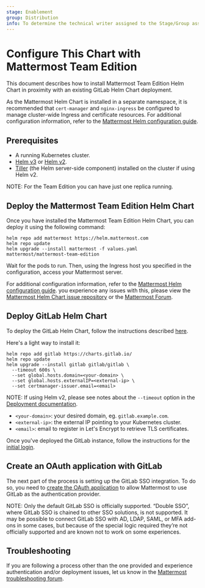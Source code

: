 ```yaml
---
stage: Enablement
group: Distribution
info: To determine the technical writer assigned to the Stage/Group associated with this page, see https://about.gitlab.com/handbook/engineering/ux/technical-writing/#designated-technical-writers
---
```


# Configure This Chart with Mattermost Team Edition

This document describes how to install Mattermost Team Edition Helm Chart in proximity with an existing GitLab Helm Chart deployment.

As the Mattermost Helm Chart is installed in a separate namespace, it is recommended that
`cert-manager` and `nginx-ingress` be configured to manage cluster-wide Ingress and certificate resources. For additional configuration information,
refer to the [Mattermost Helm configuration guide](https://github.com/mattermost/mattermost-helm/tree/master/charts/mattermost-team-edition#configuration).

## Prerequisites

- A running Kubernetes cluster.
- [Helm v3](https://helm.sh/docs/intro/install/) or [Helm v2](https://v2-14-0.helm.sh/docs/using_helm/#installing-helm).
- [Tiller](https://rancher.com/docs/rancher/v2.x/en/installation/options/helm2/helm-init/) (the Helm server-side component)
  installed on the cluster if using Helm v2.

NOTE:
For the Team Edition you can have just one replica running.

## Deploy the Mattermost Team Edition Helm Chart

Once you have installed the Mattermost Team Edition Helm Chart, you can deploy it using the following command:

```shell
helm repo add mattermost https://helm.mattermost.com
helm repo update
helm upgrade --install mattermost -f values.yaml mattermost/mattermost-team-edition
```

Wait for the pods to run. Then, using the Ingress host you specified in the configuration, access your Mattermost server.

For additional configuration information, refer to the [Mattermost Helm configuration guide](https://github.com/mattermost/mattermost-helm/tree/master/charts/mattermost-team-edition#configuration).
you experience any issues with this, please view the [Mattermost Helm Chart issue repository](https://github.com/mattermost/mattermost-helm/issues) or
the [Mattermost Forum](https://forum.mattermost.org/search?q=helm).

## Deploy GitLab Helm Chart

To deploy the GitLab Helm Chart, follow the instructions described [here](../../index.md).

Here's a light way to install it:

```shell
helm repo add gitlab https://charts.gitlab.io/
helm repo update
helm upgrade --install gitlab gitlab/gitlab \
  --timeout 600s \
  --set global.hosts.domain=<your-domain> \
  --set global.hosts.externalIP=<external-ip> \
  --set certmanager-issuer.email=<email>
```

NOTE:
If using Helm v2, please see notes about the `--timeout` option
in the [Deployment documentation](../../installation/deployment.md#deploy-using-helm).

- `<your-domain>`: your desired domain, eg. ``gitlab.example.com``.
- `<external-ip>`: the external IP pointing to your Kubernetes cluster.
- `<email>`: email to register in Let's Encrypt to retrieve TLS certificates.

Once you've deployed the GitLab instance, follow the instructions for the [initial login](../../installation/deployment.md#initial-login).

## Create an OAuth application with GitLab

The next part of the process is setting up the GitLab SSO integration.
To do so, you need to [create the OAuth application](https://docs.mattermost.com/deployment/sso-gitlab.html) to allow Mattermost to use GitLab as the authentication provider.

NOTE:
Only the default GitLab SSO is officially supported. “Double SSO”, where GitLab SSO is chained to other SSO solutions, is not supported. It may be possible to connect
GitLab SSO with AD, LDAP, SAML, or MFA add-ons in some cases, but because of the special logic required they’re not officially
supported and are known not to work on some experiences.

## Troubleshooting

If you are following a process other than the one provided and experience authentication and/or deployment issues,
let us know in the [Mattermost troubleshooting forum](https://mattermost.org/troubleshoot/).
